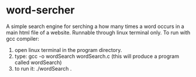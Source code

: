 # word-sercher
A simple search engine for serching a how many times a word occurs in a main html file of a website. Runnable through linux terminal only. 
To run with gcc compiler:
1. open linux terminal in the program directory.
2. type: gcc -o wordSearch wordSearch.c
(this will produce a program called wordSearch)
3. to run it: ./wordSearch <word> <filename> .
